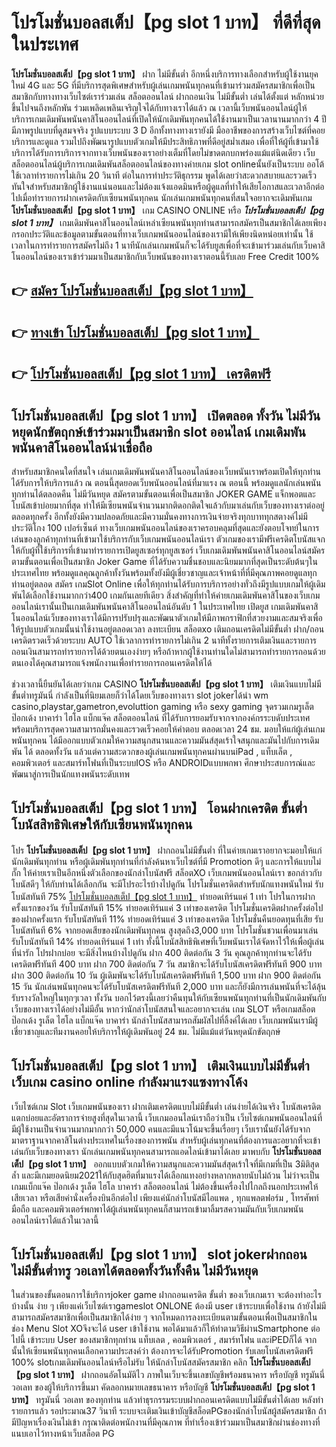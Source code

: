 # โปรโมชั่นบอลสเต็ป【pg slot 1 บาท】  ที่ดีที่สุด ในประเทศ

**โปรโมชั่นบอลสเต็ป【pg slot 1 บาท】** ฝาก ไม่มีขั้นต่ำ  อีกหนึ่งบริการทางเลือกสำหรับผู้ใช้งานยุคใหม่ 4G และ 5G ที่มีบริการสุดพิเศษสำหรับผู้เล่นเกมพนันทุกคนที่เข้ามาร่วมสมัครสมาชิกเพื่อเป็นสมาชิกกับทางทางเว็บไซต์เราร่วมเล่น สล็อตออนไลน์ ฝากถอนเงิน ไม่มีขั้นต่ำ เล่นได้ตั้งแต่ หลักหน่วยขึ้นไปจนถึงหลักพัน ร่วมเพลิดเพลินเจริญใจได้กับทางเราได้แล้ว ณ เวลานี้เว็บพนันออนไลน์ผู้ให้บริการเกมเดิมพันพนันคาสิโนออนไลน์ที่เปิดให้นักเดิมพันทุกคนได้ใช้งานมาเป็นเวลานานมากกว่า 4 ปี มีภาพรูปแบบที่ดูสมจจริง รูปแบบระบบ 3 D
อีกทั้งทางทางเรายังมี มืออาชีพของการสร้างเว็บไซต์ที่คอยบริการและดูแล  รวมไปถึงพัฒนารูปแบบตัวเกมให้มีประสิทธิภาพที่ดีอยู่สม่ำเสมอ เพื่อที่ให้ผู้ที่เข้ามาใช้บริการได้รับการบริการจากทางเว็บพนันของเราอย่างเต็มที่โดยไม่ขาดตกบกพร่องแม้แต่นิดเดียว เว็บสล็อตออนไลน์ผู้บริการเกมเดิมพันสล็อตออนไลน์ของทางค่ายเกม slot onlineนั้นยังเป็นระบบ ออโต้ใช้เวลาทำรายการไม่เกิน 20 วินาที ต่อในการทำประวัติธุกรรม พูดได้เลยว่าสะดวกสบายและรวดเร็วทันใจสำหรับสมาชิกผู้ใช้งานแน่นอนและไม่ต้องแจ้งแอดมินหรือผู้ดูแลที่ทำให้เสียโอกาสและเวลาอีกต่อไปเมื่อทำรายการฝากเครดิตกับเซียนพนันทุกคน
นักเล่นเกมพนันทุกคนที่สนใจอยากจะเดิมพันเกม **โปรโมชั่นบอลสเต็ป【pg slot 1 บาท】** เกม CASINO ONLINE หรือ ***โปรโมชั่นบอลสเต็ป【pg slot 1 บาท】*** เกมเดิมพันคาสิโนออนไลน์เหล่าเซียนพนันทุกท่านสามารถสมัครเป็นสมาชิกได้เลยเพียงกรอกประวัติและข้อมูลตามขั้นตอนที่ทางเว็บเกมพนันออนไลน์ของเรามีให้เพียงนิดหน่อยเท่านั้น ใช้เวลาในการทำรายการสมัครไม่ถึง 1 นาทีนักเล่นเกมพนันก็จะได้รับยูสเพื่อที่จะเข้ามาร่วมเล่นกับเว็บคาสิโนออนไลน์ของเราเข้าร่วมมาเป็นสมาชิกกับเว็บพนันของทางเราตอนนี้รับเลย Free Credit 100%

## 👉 [สมัคร โปรโมชั่นบอลสเต็ป【pg slot 1 บาท】](https://archa888.com/)
## 👉 [ทางเข้า โปรโมชั่นบอลสเต็ป【pg slot 1 บาท】](https://archa888.com/)
## 👉 [โปรโมชั่นบอลสเต็ป【pg slot 1 บาท】 เครดิตฟรี](https://archa888.com/)

## โปรโมชั่นบอลสเต็ป【pg slot 1 บาท】 เปิดตลอด ทั้งวัน ไม่มีวันหยุดนักขัตฤกษ์เข้าร่วมมาเป็นสมาชิก slot ออนไลน์ เกมเดิมพันพนันคาสิโนออนไลน์น่าเชื่อถือ

สำหรับสมาชิกคนใดที่สนใจ เล่นเกมเดิมพันพนันคาสิโนออนไลน์ของเว็บพนันเราพร้อมเปิดให้ทุกท่านได้รับการให้บริการแล้ว ณ ตอนนี้สุดยอดเว็บพนันออนไลน์ที่มาแรง ณ ตอนนี้ พร้อมดูแลนักเล่นพนันทุกท่านได้ตลอดคืน ไม่มีวันหยุด สมัครตามขั้นตอนเพื่อเป็นสมาชิก JOKER GAME แจ็กพอตและโบนัสเข้าบ่อยมากที่สุด ทำให้มีเซียนพนันจำนวนมากติดอกติดใจแล้วกับมาเล่นกับเว็บของทางเราต่ออยู่ตลอดทุกครั้ง อีกทั้งยังมีความปลอดภัยและมีความมั่นคงทางการเงินจ่ายจริงทุกบาททุกสตางค์ไม่มีประวัติโกง 100 เปอร์เซ็นต์ ทางเว็บเกมพนันออนไลน์ของเราครอบคลุมที่สุดและยังตอบโจทย์ในการเล่นของลูกค้าทุกท่านที่เข้ามาใช้บริการกับเว็บเกมพนันออนไลน์เรา
ตัวเกมของเรามีฟรีเครดิตโบนัสแจกให้กับผู้ที่ใช้บริการที่เข้ามาทำรายการเปิดยูสเซอร์ทุกยูสเซอร์ เว็บเกมเดิมพันพนันคาสิโนออนไลน์สมัครตามขั้นตอนเพื่อเป็นสมาชิก Joker Game ที่ได้รับความชื่นชอบและนิยมมากที่สุดเป็นระดับต้นๆในประเทศไทย พร้อมดูแลคุณลูกค้าทั้งวันพร้อมทั้งยังมีผู้เชี่ยวชาญและเจ้าหน้าที่ที่มีคุณภาพคอยดูแลทุกท่านอยู่ตลอด สมัคร เกมSlot Online เพื่อให้ทุกท่านได้รับการบริการอย่างทั่วถึงมีรูปแบบเกมให้ผู้เดิมพันได้เลือกใช้งานมากกว่า400 เกมกันเลยทีเดียว
สิ่งสำคัญที่ทำให้ค่ายเกมเดิมพันคาสิโนของเว็บเกมออนไลน์เรานั้นเป็นเกมเดิมพันพนันคาสิโนออนไลน์อันดับ 1 ในประเทศไทย เปิดยูส  เกมเดิมพันคาสิโนออนไลน์เว็บของทางเราได้มีการปรับปรุงและพัฒนาตัวเกมให้มีภาพกราฟิกที่สวยงามและสมจริงเพื่อให้รูปแบบตัวเกมนั้นน่าใช้งานอยู่ตลอดเวลา ลงทะเบียน สล็อตxo เติมถอนเครดิตไม่มีขั้นต่ำ ฝาก/ถอน เครดิตรวดเร็วด้วยระบบ AUTO ใช้เวลาการทำรายการไม่เกิน 2 นาทีทั้งรายการเติมเงินและรายการถอนเงินสามารถทำรายการได้ด้วยตนเองง่ายๆ หรือถ้าหากผู้ใช้งานท่านใดไม่สามารถทำรายการถอนด้วยตนเองได้คุณสามารถแจ้งพนักงานเพื่อทำรายการถอนเครดิตให้ได้

ช่วงเวลานี้ยืนยันได้เลยว่าเกม CASINO **โปรโมชั่นบอลสเต็ป【pg slot 1 บาท】** เติมเงินแบบไม่มีขั้นต่ำทรูมันนี่ กำลังเป็นที่นิยมเลยก็ว่าได้โดยเว็บของทางเรา slot jokerได้นำ  wm casino,playstar,gametron,evoluttion gaming หรือ sexy gaming จุดรวมเกมรูเล็ต  ป๊อกเด้ง บาคาร่า ไฮโล แบ็กแจ๊ค สล็อตออนไลน์ ที่ได้รับการยอมรับจากจากองค์กรระบดับประเทศ พร้อมบริการสุดความสามารถมั่นคงและรวดเร็วคอยให้คำตอบ ตลอดเวลา 24 ชม. มอบให้แก่ผู้เล่นเกมพนันทุกคน ได้มีออกแบบตัวเกมให้ความสนุกสนานและความมันส์สุดเร้าใจสนุกและมันไปกับการเดิมพัน ได้ ตลอดทั้งวัน แล้วแต่ความสะดวกของผู้เล่นเกมพนันทุกคนผ่านบนiPad , แท็บเล็ต , คอมพิวเตอร์ และสมาร์ทโฟนที่เป็นระบบIOS หรือ ANDROIDแบบพกพา ศึกษาประสบการณ์และพัฒนาสู่การเป็นนักแทงพนันระดับเทพ

## โปรโมชั่นบอลสเต็ป【pg slot 1 บาท】 โอนฝากเครดิต ขั้นต่ำ โบนัสสิทธิพิเศษให้กับเซียนพนันทุกคน

โปร **โปรโมชั่นบอลสเต็ป【pg slot 1 บาท】** ฝากถอนไม่มีขั้นต่ำ ที่ในค่ายเกมเราอยากจะมอบให้แก่  นักเดิมพันทุกท่าน หรือผู้เดิมพันทุกท่านที่กำลังค้นหาเว็บไซต์ที่มี  Promotion ดีๆ และการให้แบบไม่กั๊ก ให้ค่ายเราเป็นอีกหนึ่งตัวเลือกของนักล่าโบนัสฟรี สล็อตXO เว็บเกมพนันออนไลน์เรา ขอกล่าวกับโบนัสดีๆ ให้กับท่านได้เลือกกัน จะมีโปรอะไรบ้างไปดูกัน
โปรโมชั่นเครดิตสำหรับนักแทงพนันใหม่ รับโบนัสทันที 75% [โปรโมชั่นบอลสเต็ป【pg slot 1 บาท】](https://archa888.com/) ทำยอดเทิร์นแค่ 1 เท่า
โปรในการฝากครั้งแรกของวัน รับโบนัสทันที 15% ทำยอดเทิร์นแค่ 3 เท่าของเครดิต
โปรโมชั่นเครดิตฝากครั้งต่อไปของฝากครั้งแรก รับโบนัสทันที 11% ทำยอดเทิร์นแค่ 3 เท่าของเครดิต
โปรโมชั่นคืนยอดทุนที่เสีย รับโบนัสทันที 6% จากยอดเสียของนักเดิมพันทุกคน สูงสุดถึง3,000 บาท
โปรโมชั่นชวนเพื่อนมาเล่น รับโบนัสทันที 14% ทำยอดเทิร์นแค่ 1 เท่า
ทั้งนี้โบนัสสิทธิพิเศษที่เว็บพนันเราได้จัดหาไว้ให้เพื่อผู้เล่นที่น่ารัก โปรฝากบ่อย จะมีสิ่งไหนบ้างไปดูกัน
ฝาก 400 ติดต่อกัน 3 วัน คุณลูกค้าทุกท่านจะได้รับเครดิตฟรีทันที 400 บาท
ฝาก 700 ติดต่อกัน 7 วัน สมาชิกจะได้รับโบนัสเครดิตฟรีทันที 900 บาท
ฝาก 300 ติดต่อกัน 10 วัน ผู้เดิมพันจะได้รับโบนัสเครดิตฟรีทันที 1,500 บาท
ฝาก 900 ติดต่อกัน 15 วัน นักเล่นพนันทุกคนจะได้รับโบนัสเครดิตฟรีทันที 2,000 บาท
และก็ยังมีการเล่นพนันที่จะได้ลุ้นรับรางวัลใหญ่ในทุกๆเวลา ทั้งวัน บอกไว้ตรงนี้เลยว่าคืนทุนให้กับเซียนพนันทุกท่านที่เป็นนักเดิมพันกับเว็บของทางเราได้อย่างไม่มีอั้น หากว่านักล่าโบนัสสนใจและอยากจะเล่น เกม SLOT หรือเกมสล็อต ป๊อกเด้ง รูเล็ต ไฮโล แบ็กแจ๊ค บาคาร่า นักล่าโบนัสสามารถสัมผัสไปที่ลิ้งค์ได้เลย เว็บเกมพนันเรามีผู้เชี่ยวชาญและทีมงานคอยให้บริการให้ผู้เดิมพันอยู่ 24 ชม. ไม่มีแม้แต่วันหยุดนักขัตฤกษ์

## โปรโมชั่นบอลสเต็ป【pg slot 1 บาท】 เติมเงินแบบไม่มีขั้นต่ำ  เว็บเกม casino online กำลังมาแรงแซงทางโค้ง

เว็บไซต์เกม Slot เว็บเกมพนันของเรา ฝากเติมเครดิตแบบไม่มีขั้นต่ำ เล่นง่ายได้เงินจริง โบนัสเครดิตแตกบ่อยและอัตราการจ่ายสูงที่สุดในเวลานี้ เว็บเกมออนไลน์เราถือว่าเป็น เว็บไซต์เกมพนันออนไลน์ที่มีผู้ใช้งานเป็นจำนวนมากมากกว่า 50,000 คนและมีแนวโน้มจะขึ้นเรื่อยๆ เว็บเรานั้นยังได้รับจากมาตราฐานจากคาสิโนต่างประเทศในเรื่องของการพนัน สำหรับผู้เล่นทุกคนที่ต้องการและอยากที่จะเข้าเล่นกับเว็บของทางเรา นักเล่นเกมพนันทุกคนสามารถแอดไลน์เข้ามาได้เลย
	มาพบกับ **โปรโมชั่นบอลสเต็ป【pg slot 1 บาท】** ออกแบบตัวเกมให้ความสนุกและความมันส์สุดเร้าใจที่มีเกมที่เป็น 3มิติสุดล้ำ และมีเกมยอดนิยม2021ให้กับสุดฮิตที่มาแรงได้เลือกแทงอย่างหลากหลายนับไม่ถ้วน  ไม่ว่าจะเป็นเกมแบ็กแจ๊ค ป๊อกเด้ง รูเล็ต ไฮโล บาคาร่า สล็อตออนไลน์ ไม่ต้องขึ้นเครื่องไปไกลถึงนอกประเทศให้เสียเวลา หรือเสียค่านั่งเครื่องบินอีกต่อไป เพียงแค่นักล่าโบนัสมีไอแพด , ทุกแพลตฟอร์ม , โทรศัพท์มือถือ และคอมพิวเตอร์พกพาได้ผู้เล่นพนันทุกคนก็สามารถเข้ามาลิ้มรสความมันกับเว็บเกมพนันออนไลน์เราได้แล้วในเวลานี้

## โปรโมชั่นบอลสเต็ป【pg slot 1 บาท】 slot jokerฝากถอน ไม่มีขั้นต่ำทรู วอเลทได้ตลอดทั้งวันทั้งคืน ไม่มีวันหยุด

ในส่วนของขั้นตอนการใช้บริการjoker game ฝากถอนเครดิต ขั้นต่ำ ของเว็บเกมเรา จะต้องทำอะไรบ้างนั้น ง่าย ๆ เพียงแค่เว็บไซต์เราgameslot ONLONE ต้องมี user เข้าระบบเพื่อใช้งาน ถ้ายังไม่มีสามารถสมัครสมาชิกเพื่อเป็นสมาชิกได้ง่าย ๆ จากโหมดการลงทะเบียนตามขั้นตอนเพื่อเป็นสมาชิกในช่อง Menu Slot XOจึงจะได้ user เข้าใช้งาน พอได้มาแล้วก็ให้ทำตามวิธีผ่านSmartphone ต่อไปนี้
เข้าระบบ User  ของสมาชิกทุกท่าน แท็บเลต , คอมพิวเตอร์ , สมาร์ทโฟน และiPEDก็ได้
จากนั้นให้เซียนพนันทุกคนเลือกความประสงค์ว่า ต้องการจะได้รับPromotion รับเลยโบนัสเครดิตฟรี 100% slotเกมเดิมพันออนไลน์หรือไม่รับ
ให้นักล่าโบนัสสมัครสมาชิก คลิก **โปรโมชั่นบอลสเต็ป【pg slot 1 บาท】** ฝากถอนอัตโนมัติไว ภาพในเว็บจะขึ้นเลขบัญชีพร้อมธนาคาร หรือบัญชี ทรูมันนี่ วอเลท ของผู้ให้บริการขึ้นมา
คัดลอกหมายเลขธนาคาร หรือบัญชี **โปรโมชั่นบอลสเต็ป【pg slot 1 บาท】** ทรูมันนี่ วอเลท ของทุกท่าน แล้วทำธุรกรรมระบบฝากถอนเครดิตแบบไม่มีขั้นต่ำได้เลย
หลังทำรายการแล้ว รอประมาณ37 วินาที ระบบจะเติมเงินเข้าบัญชีสล็อตPGของนักล่าโบนัสผู้สมัครสมาชิก
ถ้ามีปัญหาเรื่องเงินไม่เข้า กรุณาติดต่อพนักงานที่มีคุณภาพ ที่ทำเรื่องเข้าร่วมมาเป็นสมาชิกผ่านช่องทางที่แนบเอาไว้ทางหน้าเว็บสล็อต PG


